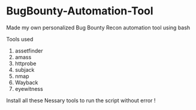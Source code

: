 # BugBounty-Automation-Tool


Made my own personalized Bug Bounty Recon automation tool using bash 

Tools used 
1) assetfinder
2) amass
3) httprobe
4) subjack
5) nmap
6) Wayback
7) eyewitness


Install all these Nessary tools to run the script without error !

